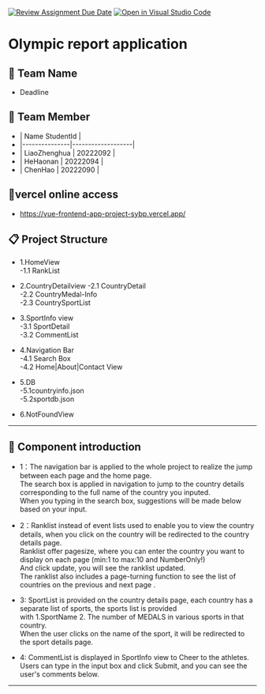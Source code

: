 [![Review Assignment Due Date](https://classroom.github.com/assets/deadline-readme-button-22041afd0340ce965d47ae6ef1cefeee28c7c493a6346c4f15d667ab976d596c.svg)](https://classroom.github.com/a/qynt0qaN)
[![Open in Visual Studio Code](https://classroom.github.com/assets/open-in-vscode-2e0aaae1b6195c2367325f4f02e2d04e9abb55f0b24a779b69b11b9e10269abc.svg)](https://classroom.github.com/online_ide?assignment_repo_id=16946326&assignment_repo_type=AssignmentRepo)
#  Olympic report application

## 👥 Team Name
-   Deadline

## 👥 Team Member

-   | Name              StudentId       |
-   |---------------|-------------------|
-   | LiaoZhenghua  | 20222092          |
-   | HeHaonan      | 20222094          |
-   | ChenHao       | 20222090          |

## 🚀vercel online access
-   https://vue-frontend-app-project-sybp.vercel.app/

## 📋 Project Structure

-   1.HomeView  
        -1.1 RankList


-   2.CountryDetailview
        -2.1 CountryDetail  
        -2.2 CountryMedal-Info  
        -2.3 CountrySportList


-   3.SportInfo view  
        -3.1 SportDetail    
        -3.2 CommentList


-   4.Navigation Bar  
        -4.1 Search Box  
        -4.2 Home|About|Contact View


-   5.DB  
        -5.1countryinfo.json  
        -5.2sportdb.json


-   6.NotFoundView


---    
## 🚀 Component introduction

-   1：The navigation bar is applied to the whole project to realize the jump between each page and the home page.  
        The search box is applied in navigation to jump to the country details corresponding to the full name of the country you inputed.  
        When you typing in the search box, suggestions will be made below based on your input.

        
-   2：Ranklist instead of event lists used to enable you to view the country details, when you click on the country will be redirected to the country details page.  
        Ranklist offer pagesize, where you can enter the country you want to display on each page (min:1 to max:10 and NumberOnly!)  
        And click update, you will see the ranklist updated.   
        The ranklist also includes a page-turning function to see the list of countries on the previous and next page .


-   3: SportList is provided on the country details page, each country has a separate list of sports, the sports list is provided   
        with 1.SportName 2. The number of MEDALS in various sports in that country.  
        When the user clicks on the name of the sport, it will be redirected to the sport details page.


-   4: CommentList is displayed in SportInfo view to Cheer to the athletes.  
        Users can type in the input box and click Submit, and you can see the user's comments below.
---
